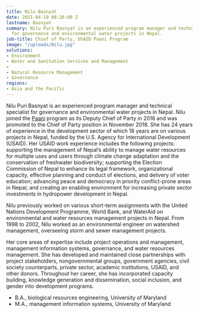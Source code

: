 ```yaml
---
title: Nilu Basnyat
date: 2021-04-19 08:26:00 Z
lastname: Basnyat
summary: Nilu Puri Basnyat is an experienced program manager and technical specialist
  for governance and environmental water projects in Nepal.
job-title: Chief of Party, USAID Paani Program
image: "/uploads/Nilu.jpg"
solutions:
- Environment
- Water and Sanitation Services and Management
- 
- Natural Resource Management
- Governance
regions:
- Asia and the Pacific
---
```


Nilu Puri Basnyat is an experienced program manager and technical specialist for governance and environmental water projects in Nepal. Nilu joined the [Paani](https://www.dai.com/our-work/projects/Nepal-Program-for-Aquatic-Natural-Resources-Improvement-PANI) program as its Deputy Chief of Party in 2016 and was promoted to the Chief of Party position in November 2018. She has 24 years of experience in the development sector of which 18 years are on various projects in Nepal, funded by the U.S. Agency for International Development (USAID). Her USAID work experience includes the following projects: supporting the management of Nepal’s ability to manage water resources for multiple uses and users through climate change adaptation and the conservation of freshwater biodiversity; supporting the Election Commission of Nepal to enhance its legal framework, organizational capacity, effective planning and conduct of elections, and delivery of voter education; advancing peace and democracy in priority conflict-prone areas in Nepal; and creating an enabling environment for increasing private sector investments in hydropower development in Nepal.

Nilu previously worked on various short-term assignments with the United Nations Development Programme, World Bank, and WaterAid on environmental and water resources management projects in Nepal. From 1998 to 2002, Nilu worked as an environmental engineer on watershed management, overseeing storm and sewer management projects. 

Her core areas of expertise include project operations and management, management information systems, governance, and water resources management. She has developed and maintained close partnerships with project stakeholders, nongovernmental groups, government agencies, civil society counterparts, private sector, academic institutions, USAID, and other donors. Throughout her career, she has incorporated capacity building, knowledge generation and dissemination, social inclusion, and gender into development programs. 

* B.A., biological resources engineering, University of Maryland
* M.A., management information systems, University of Maryland 
